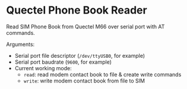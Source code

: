# Quectel Phone Book Reader

Read SIM Phone Book from Quectel M66 over serial port with AT commands.

Arguments:
* Serial port file descriptor (`/dev/ttyUSB0`, for example)
* Serial port baudrate (`9600`, for example)
* Current working mode:
    * `read`: read modem contact book to file & create write commands
    * `write`: write modem contact book from file to SIM
